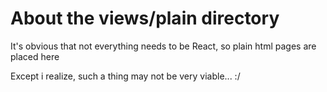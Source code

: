 # About the views/plain directory

It's obvious that not everything needs to be React, so plain html pages are placed here

Except i realize, such a thing may not be very viable... :/